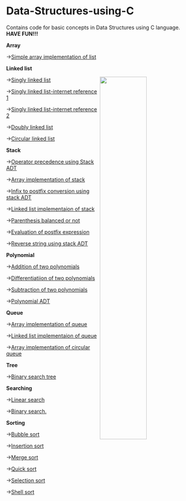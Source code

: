 # Data-Structures-using-C
Contains code for basic concepts in Data Structures using C language. 
**HAVE FUN!!!**

**Array**

→[Simple array implementation of list](https://github.com/santhosh-p-official/Data-Structures-using-C/blob/main/simple_array_implementation_of_list.c)

**Linked list**

<img src="https://miro.medium.com/max/800/1*xGgaEhVE5dMD-R8krQG4PQ.gif" align="right" width="50%" height="50%">

→[Singly linked list](https://github.com/santhosh-p-official/Data-Structures-using-C/blob/main/singly_linked_list.c)

→[Singly linked list-internet reference 1](https://github.com/santhosh-p-official/Data-Structures-using-C/blob/main/singly_linked_list-internet-1.c)

→[Singly linked list-internet reference 2](https://github.com/santhosh-p-official/Data-Structures-using-C/blob/main/singly_linked_list-internet-2.c)

→[Doubly linked list](https://github.com/santhosh-p-official/Data-Structures-using-C/blob/main/doubly_linked_list.c)

→[Circular linked list](https://github.com/santhosh-p-official/Data-Structures-using-C/blob/main/circular_linked_list.c)

**Stack**

→[Operator precedence using Stack ADT](https://github.com/santhosh-p-official/Data-Structures-using-C/blob/main/Operator_precedence_using_Stack_ADT.c)

→[Array implementation of stack](https://github.com/santhosh-p-official/Data-Structures-using-C/blob/main/array_implementation_of_stack.c)

→[Infix to postfix conversion using stack ADT](https://github.com/santhosh-p-official/Data-Structures-using-C/blob/main/infix_to_postfix_conversion_using_stack_ADT.c)

→[Linked list implementaion of stack](https://github.com/santhosh-p-official/Data-Structures-using-C/blob/main/linked_list_implementaion_of_stack.c)

→[Parenthesis balanced or not](https://github.com/santhosh-p-official/Data-Structures-using-C/blob/main/parenthesis_balanced_or_not.c)

→[Evaluation of postfix expression](https://github.com/santhosh-p-official/Data-Structures-using-C/blob/main/evaluation_of_postfix_expression.c)

→[Reverse string using stack ADT](https://github.com/santhosh-p-official/Data-Structures-using-C/blob/main/reverse_string_using_stack_ADT.c)

**Polynomial**

→[Addition of two polynomials](https://github.com/santhosh-p-official/Data-Structures-using-C/blob/main/addition_of_two_polynomials.c)

→[Differentiatiion of two polynomials](https://github.com/santhosh-p-official/Data-Structures-using-C/blob/main/differentiatiion_of_two_polynomials.c)

→[Subtraction of two polynomials](https://github.com/santhosh-p-official/Data-Structures-using-C/blob/main/subtraction_of_two_polynomials.c)

→[Polynomial ADT](https://github.com/santhosh-p-official/Data-Structures-using-C/blob/main/polynomial_ADT.c)

**Queue**

→[Array implementation of queue](https://github.com/santhosh-p-official/Data-Structures-using-C/blob/main/array_implementation_of_queue.c)

→[Linked list implementaion of queue](https://github.com/santhosh-p-official/Data-Structures-using-C/blob/main/linked_list_implementaion_of_queue.c)

→[Array implementation of circular queue](https://github.com/santhosh-p-official/Data-Structures-using-C/blob/main/array_implementation_of_circular_queue.c)

**Tree**

→[Binary search tree](https://github.com/santhosh-p-official/Data-Structures-using-C/blob/main/binary_search_tree.c)

**Searching**

→[Linear search](https://github.com/santhosh-p-official/Data-Structures-using-C/blob/main/searching%20and%20sorting/Linear_search.c)

→[Binary search.](https://github.com/santhosh-p-official/Data-Structures-using-C/blob/main/searching%20and%20sorting/binary_search.c)

**Sorting**

→[Bubble sort](https://github.com/santhosh-p-official/Data-Structures-using-C/blob/main/searching%20and%20sorting/bubble_sort.c)

→[Insertion sort](https://github.com/santhosh-p-official/Data-Structures-using-C/blob/main/searching%20and%20sorting/insertion_sort.c)

→[Merge sort](https://github.com/santhosh-p-official/Data-Structures-using-C/blob/main/searching%20and%20sorting/merge_sort.c)

→[Quick sort](https://github.com/santhosh-p-official/Data-Structures-using-C/blob/main/searching%20and%20sorting/quick_sort.c)

→[Selection sort](https://github.com/santhosh-p-official/Data-Structures-using-C/blob/main/searching%20and%20sorting/selection_sort.c)

→[Shell sort](https://github.com/santhosh-p-official/Data-Structures-using-C/blob/main/searching%20and%20sorting/shell_sort.c)


